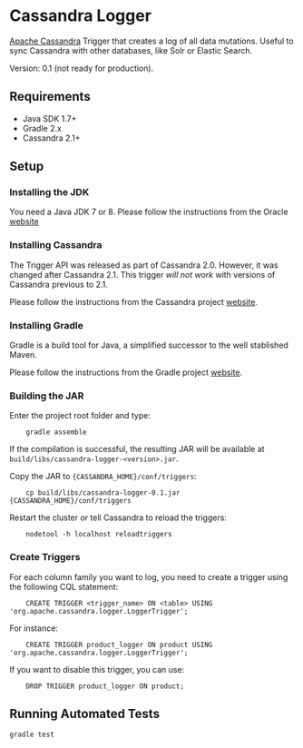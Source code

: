 Cassandra Logger
================

[Apache Cassandra](http://cassandra.apache.org) Trigger that creates a log of all data mutations. Useful to sync Cassandra with other databases, like Solr or Elastic Search.

Version: 0.1 (not ready for production).

Requirements
------------

- Java SDK 1.7+
- Gradle 2.x
- Cassandra 2.1+

Setup
-----

### Installing the JDK

You need a Java JDK 7 or 8. Please follow the instructions from the Oracle [website](http://docs.oracle.com/javase/7/docs/webnotes/install/)

### Installing Cassandra

The Trigger API was released as part of Cassandra 2.0. However, it was changed after Cassandra 2.1. This trigger *will not work* with versions of Cassandra previous to 2.1.

Please follow the instructions from the Cassandra project [website](http://wiki.apache.org/cassandra/GettingStarted).

### Installing Gradle

Gradle is a build tool for Java, a simplified successor to the well stablished Maven.

Please follow the instructions from the Gradle project [website](http://gradle.org/installation).

### Building the JAR

Enter the project root folder and type:

        gradle assemble

If the compilation is successful, the resulting JAR will be available at `build/libs/cassandra-logger-<version>.jar`.

Copy the JAR to `{CASSANDRA_HOME}/conf/triggers`:

        cp build/libs/cassandra-logger-0.1.jar {CASSANDRA_HOME}/conf/triggers

Restart the cluster or tell Cassandra to reload the triggers:

        nodetool -h localhost reloadtriggers

### Create Triggers

For each column family you want to log, you need to create a trigger using the following CQL statement:

        CREATE TRIGGER <trigger_name> ON <table> USING 'org.apache.cassandra.logger.LoggerTrigger';

For instance:

        CREATE TRIGGER product_logger ON product USING 'org.apache.cassandra.logger.LoggerTrigger';

If you want to disable this trigger, you can use:

        DROP TRIGGER product_logger ON product;

Running Automated Tests
-----------------------

    gradle test
